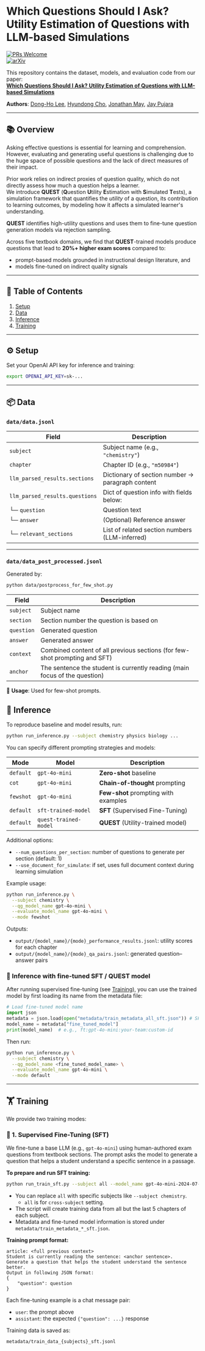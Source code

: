 # Which Questions Should I Ask? Utility Estimation of Questions with LLM-based Simulations
[![PRs Welcome](https://img.shields.io/badge/PRs-welcome-green.svg?style=flat-square)](http://makeapullrequest.com)  
[![arXiv](https://img.shields.io/badge/arXiv-2502.17383-b31b1b.svg)](https://arxiv.org/abs/2502.17383)

This repository contains the dataset, models, and evaluation code from our paper:  
**[Which Questions Should I Ask? Utility Estimation of Questions with LLM-based Simulations](https://arxiv.org/abs/2502.17383)**

**Authors**: [Dong-Ho Lee](https://dongholee.com/), [Hyundong Cho](https://justin-cho.com/), [Jonathan May](https://jonmay.github.io/webpage/), [Jay Pujara](https://www.jaypujara.org/)

---

## 📚 Overview

Asking effective questions is essential for learning and comprehension. 
However, evaluating and generating useful questions is challenging due to the huge space of possible questions and the lack of direct measures of their impact.

Prior work relies on indirect proxies of question quality, which do not directly assess how much a question helps a learner.  
We introduce **QUEST** (**Q**uestion **U**tility **E**stimation with **S**imulated **T**ests), a simulation framework that quantifies the *utility* of a question, its contribution to learning outcomes, by modeling how it affects a simulated learner's understanding.

**QUEST** identifies high-utility questions and uses them to fine-tune question generation models via rejection sampling.

Across five textbook domains, we find that **QUEST**-trained models produce questions that lead to **20%+ higher exam scores** compared to:
- prompt-based models grounded in instructional design literature, and
- models fine-tuned on indirect quality signals

---

## 📁 Table of Contents

1. [Setup](#setup)
2. [Data](#data)
3. [Inference](#inference)
4. [Training](#training)

---

## ⚙️ Setup

Set your OpenAI API key for inference and training:
```bash
export OPENAI_API_KEY=sk-...
```

---

## 📦 Data

### `data/data.jsonl`

| Field                  | Description                                             |
|------------------------|---------------------------------------------------------|
| `subject`              | Subject name (e.g., `"chemistry"`)                     |
| `chapter`              | Chapter ID (e.g., `"m50984"`)                           |
| `llm_parsed_results.sections` | Dictionary of section number → paragraph content     |
| `llm_parsed_results.questions` | Dict of question info with fields below:            |
| └─ `question`          | Question text                                           |
| └─ `answer`            | (Optional) Reference answer                             |
| └─ `relevant_sections` | List of related section numbers (LLM-inferred)          |

---

### `data/data_post_processed.jsonl`

Generated by:

```bash
python data/postprocess_for_few_shot.py
```

| Field     | Description                                                                |
|-----------|----------------------------------------------------------------------------|
| `subject` | Subject name                                                               |
| `section` | Section number the question is based on                                    |
| `question`| Generated question                                                         |
| `answer`  | Generated answer                                                           |
| `context` | Combined content of all previous sections (for few-shot prompting and SFT) |
| `anchor`  | The sentence the student is currently reading (main focus of the question) |

📌 **Usage**: Used for few-shot prompts.

## 🧪 Inference

To reproduce baseline and model results, run:

```bash
python run_inference.py --subject chemistry physics biology ...
````

You can specify different prompting strategies and models:

| Mode      | Model                 | Description                          |
| --------- | --------------------- | ------------------------------------ |
| `default` | `gpt-4o-mini`         | **Zero-shot** baseline               |
| `cot`     | `gpt-4o-mini`         | **Chain-of-thought** prompting       |
| `fewshot` | `gpt-4o-mini`         | **Few-shot** prompting with examples |
| `default` | `sft-trained-model`   | **SFT** (Supervised Fine-Tuning)     |
| `default` | `quest-trained-model` | **QUEST** (Utility-trained model)    |

Additional options:

* `--num_questions_per_section`: number of questions to generate per section (default: 1)
* `--use_document_for_simulate`: if set, uses full document context during learning simulation

Example usage:

```bash
python run_inference.py \
  --subject chemistry \
  --qg_model_name gpt-4o-mini \
  --evaluate_model_name gpt-4o-mini \
  --mode fewshot
```

Outputs:

* `output/{model_name}/{mode}_performance_results.jsonl`: utility scores for each chapter
* `output/{model_name}/{mode}_qa_pairs.jsonl`: generated question–answer pairs

### 🔧 Inference with fine-tuned SFT / QUEST model

After running supervised fine-tuning (see [Training](#training)), you can use the trained model by first loading its name from the metadata file:

```python
# Load fine-tuned model name
import json
metadata = json.load(open("metadata/train_metadata_all_sft.json")) # SFT cross-subject setting.
model_name = metadata["fine_tuned_model"]
print(model_name)  # e.g., ft:gpt-4o-mini:your-team:custom-id
```

Then run:

```bash
python run_inference.py \
  --subject chemistry \
  --qg_model_name <fine_tuned_model_name> \
  --evaluate_model_name gpt-4o-mini \
  --mode default
```

---

## 🏋️ Training

We provide two training modes:

### 🧪 1. **Supervised Fine-Tuning (SFT)**

We fine-tune a base LLM (e.g., `gpt-4o-mini`) using human-authored exam questions from textbook sections.
The prompt asks the model to generate a question that helps a student understand a specific sentence in a passage.

**To prepare and run SFT training:**

```bash
python run_train_sft.py --subject all --model_name gpt-4o-mini-2024-07-18
```

* You can replace `all` with specific subjects like `--subject chemistry`.
  * `all` is for `cross-subject` setting.
* The script will create training data from all but the last 5 chapters of each subject.
* Metadata and fine-tuned model information is stored under `metadata/train_metadata_*_sft.json`.

**Training prompt format:**

```
article: <full previous context>
Student is currently reading the sentence: <anchor sentence>.
Generate a question that helps the student understand the sentence better.
Output in following JSON format:
{
    "question": question
}
```

Each fine-tuning example is a chat message pair:

* `user`: the prompt above
* `assistant`: the expected `{"question": ...}` response

Training data is saved as:

```
metadata/train_data_{subjects}_sft.jsonl
```

